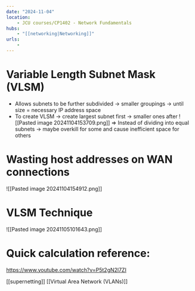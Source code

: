 ```yaml
---
date: "2024-11-04"
location: 
    - JCU courses/CP1402 - Network Fundamentals
hubs: 
    - "[[networking|Networking]]"
urls:
    - 
---
```


# Variable Length Subnet Mask (VLSM)
+ Allows subnets to be further subdivided -> smaller groupings -> until size = necessary IP address space
+ To create VLSM -> create largest subnet first -> smaller ones after
![[Pasted image 20241104153709.png]]
=> Instead of dividing into equal subnets -> maybe overkill for some and cause inefficient space for others

# Wasting host addresses on WAN connections
![[Pasted image 20241104154912.png]]

# VLSM Technique
![[Pasted image 20241105101643.png]]

# Quick calculation reference:
https://www.youtube.com/watch?v=P5t2gN2l7ZI

[[supernetting]]
[[Virtual Area Network (VLANs)]]
